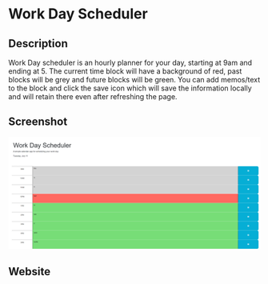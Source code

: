 # Work Day Scheduler

## Description
Work Day scheduler is an hourly planner for your day, starting at 9am and ending at 5. The current time block will have a background of red, past blocks will be grey and future blocks will be green. You can add memos/text to the block and click the save icon which will save the information locally and will retain there even after refreshing the page.
## Screenshot

![screenshot](./Assets/screenshot/_C__Users_lando_Documents_UCF_Homework_workday-schedule_index.html.png)

## Website
